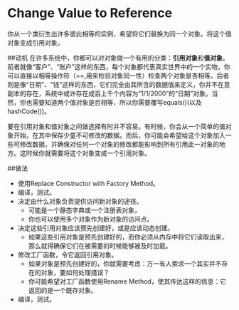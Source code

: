 # Change Value to Reference

你从一个类衍生出许多彼此相等的实例，希望将它们替换为同一个对象。将这个值对象变成引用对象。

##动机
在许多系统中，你都可以对对象做一个有用的分类：**引用对象**和**值对象**。前者就像“客户”、“账户”这样的东西，每个对象都代表真实世界中的一个实物，你可以直接以相等操作符（==,用来检验对象同一性）检查两个对象是杏相等。后者则是像“日期”、“钱”这样的东西，它们完全由其所含的数据值来定义，你并不在意 副本的存在，系统中或许存在成百上千个内容为“1/1/2000”的“日期”对象。当 然，你也需要知道两个值对象是否相等，所以你需要覆写equals()(以及hashCode())。

要在引用对象和值对象之间做选择有时并不容易。有时候，你会从一个简单的值对象开始，在其中保存少童不可修改的数据。而后，你可能会希望给这个对象加入一些可修改数据，并确保对任何一个对象的修改都能影响到所有引用此一对象的地方。这时候你就需要将这个对象变成一个引用对象。

##做法
* 使用Replace Constructor with Factory Method。
* 编译，测试。
* 决定由什么对象负责提供访问新对象的途径。
  * 可能是一个静态字典或一个注册表对象，
  * 你也可以使用多个对象作为新对象的访问点。
* 决定这些引用对象应该预先创建好，或是应该动态创建。
  * 如果这些引用对象是预先创建好的，而你必须从内存中将它们读取出来，那么就得确保它们在被需要的时候能够被及时加载。
* 修改工厂函数，令它返回引用对象。
  * 如果对象是预先创建好的，你就需要考虑：万一有人索求一个其实并不存在的对象，要如何处理措误？
  * 你可能希望对工厂函数使用Rename Method，使其传达这样的信息：它返回的是一个既存对象。
* 编译，测试。